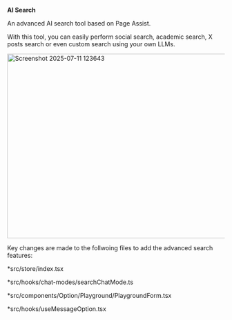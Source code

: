 __AI Search__

An advanced AI search tool based on Page Assist.

With this tool, you can easily perform social search, academic search, X posts search or even custom search using your own LLMs.

<img width="911" height="427" alt="Screenshot 2025-07-11 123643" src="https://github.com/user-attachments/assets/7819e7a4-fd48-46c8-bc4a-fe9fc4a40efe" />



Key changes are made to the follwoing files to add the advanced search features:

*src/store/index.tsx

*src/hooks/chat-modes/searchChatMode.ts

*src/components/Option/Playground/PlaygroundForm.tsx

*src/hooks/useMessageOption.tsx 

